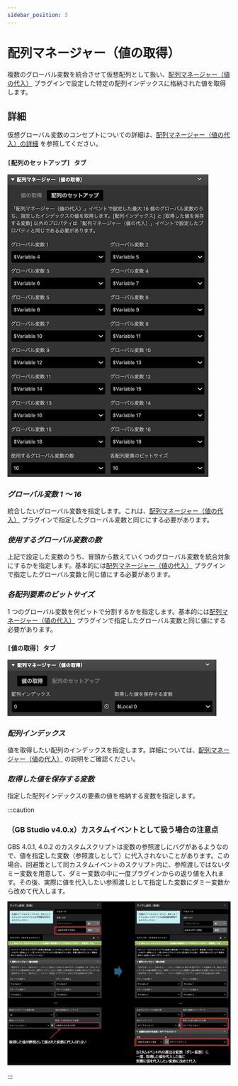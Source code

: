 ```yaml
---
sidebar_position: 3
---
```


# 配列マネージャー（値の取得）

複数のグローバル変数を統合させて仮想配列として扱い、[配列マネージャー（値の代入）](./array_manager_set.md) プラグインで設定した特定の配列インデックスに格納された値を取得します。

## 詳細

仮想グローバル変数のコンセプトについての詳細は、[配列マネージャー（値の代入）の詳細](./array_manager_set.md#詳細) を参照してください。

### `[配列のセットアップ] タブ`

![配列のセットアップタブ](./docs-extras/img/array_manager_get/array_manager_get_setup_array.png)

### _グローバル変数 1 〜 16_

統合したいグローバル変数を指定します。これは、[配列マネージャー（値の代入）](./array_manager_set.md) プラグインで指定したグローバル変数と同じにする必要があります。

### _使用するグローバル変数の数_

上記で設定した変数のうち、冒頭から数えていくつのグローバル変数を統合対象にするかを指定します。基本的には[配列マネージャー（値の代入）](./array_manager_set.md) プラグインで指定したグローバル変数と同じ値にする必要があります。

### _各配列要素のビットサイズ_

1 つのグローバル変数を何ビットで分割するかを指定します。基本的には[配列マネージャー（値の代入）](./array_manager_set.md) プラグインで指定したグローバル変数と同じ値にする必要があります。

### `[値の取得] タブ`

![値の取得タブ](./docs-extras/img/array_manager_get/array_manager_get_value.png)

### _配列インデックス_

値を取得したい配列のインデックスを指定します。詳細については、[配列マネージャー（値の代入）](./array_manager_set.md#配列インデックス) の説明をご確認ください。

### _取得した値を保存する変数_

指定した配列インデックスの要素の値を格納する変数を指定します。

:::caution

### （GB Studio v4.0.x）カスタムイベントとして扱う場合の注意点

GBS 4.0.1, 4.0.2 のカスタムスクリプトは変数の参照渡しにバグがあるようなので、値を指定した変数（参照渡しとして）に代入されないことがあります。この場合、回避策として同カスタムイベントのスクリプト内に、参照渡しではないダミー変数を用意して、ダミー変数の中に一度プラグインからの返り値を入れます。その後、実際に値を代入したい参照渡しとして指定した変数にダミー変数から改めて代入します。

![変数の参照渡しをカスタムイベントとして扱う場合の注記](./docs-extras/img/array_manager_get/var_ref_notes_using_inside_custom_events.png)

:::